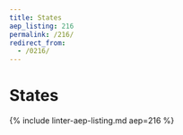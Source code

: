 ```yaml
---
title: States
aep_listing: 216
permalink: /216/
redirect_from:
  - /0216/
---
```


# States

{% include linter-aep-listing.md aep=216 %}

